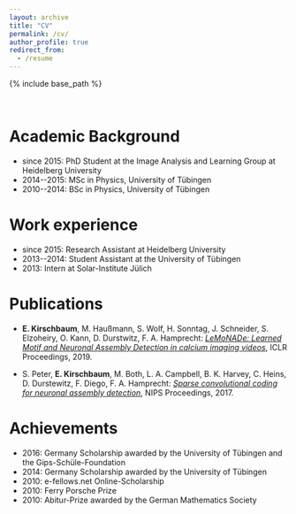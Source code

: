```yaml
---
layout: archive
title: "CV"
permalink: /cv/
author_profile: true
redirect_from:
  - /resume
---
```


{% include base_path %}
  
   
&nbsp;  

Academic Background
======
* since 2015: PhD Student at the Image Analysis and Learning Group at Heidelberg University  
* 2014--2015: MSc in Physics, University of Tübingen  
* 2010--2014: BSc in Physics, University of Tübingen

Work experience
======
* since 2015: Research Assistant at Heidelberg University  
* 2013--2014: Student Assistant at the University of Tübingen  
* 2013: Intern at Solar-Institute Jülich  

Publications
===

* __E. Kirschbaum__, M. Haußmann, S. Wolf, H. Sonntag, J. Schneider, S. Elzoheiry, O. Kann, D. Durstwitz, F. A. Hamprecht: _[LeMoNADe: Learned Motif and Neuronal Assembly Detection in calcium imaging videos](lemonade)_, ICLR Proceedings, 2019.

* S. Peter, __E. Kirschbaum__, M. Both, L. A. Campbell, B. K. Harvey, C. Heins, D. Durstewitz, F. Diego, F. A. Hamprecht: _[Sparse convolutional coding for neuronal assembly detection](https://papers.nips.cc/paper/6958-sparse-convolutional-coding-for-neuronal-assembly-detection)_, NIPS Proceedings, 2017.

Achievements
===
* 2016: Germany Scholarship awarded by the University of Tübingen and the Gips-Schüle-Foundation
* 2014: Germany Scholarship awarded by the University of Tübingen
* 2010: e-fellows.net Online-Scholarship
* 2010: Ferry Porsche Prize
* 2010: Abitur-Prize awarded by the German Mathematics Society
